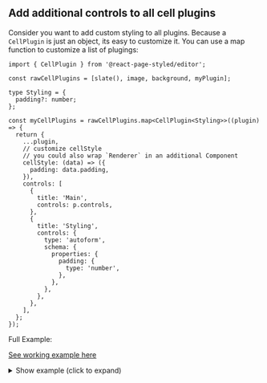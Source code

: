 ## Add additional controls to all cell plugins

Consider you want to add custom styling to all plugins. Because a `CellPlugin` is just an object, its easy to customize it.
You can use a map function to customize a list of plugings:

```tsx
import { CellPlugin } from '@react-page-styled/editor';

const rawCellPlugins = [slate(), image, background, myPlugin];

type Styling = {
  padding?: number;
};

const myCellPlugins = rawCellPlugins.map<CellPlugin<Styling>>((plugin) => {
  return {
    ...plugin,
    // customize cellStyle
    // you could also wrap `Renderer` in an additional Component
    cellStyle: (data) => ({
      padding: data.padding,
    }),
    controls: [
      {
        title: 'Main',
        controls: p.controls,
      },
      {
        title: 'Styling',
        controls: {
          type: 'autoform',
          schema: {
            properties: {
              padding: {
                type: 'number',
              },
            },
          },
        },
      },
    ],
  };
});
```

Full Example:

[See working example here](//demo/examples/decorateplugins)

<details>
  <summary>Show example (click to expand)</summary>

[decorateplugins.tsx](examples/pages/examples/decorateplugins.tsx ':include :type=code typescript')

</details>
